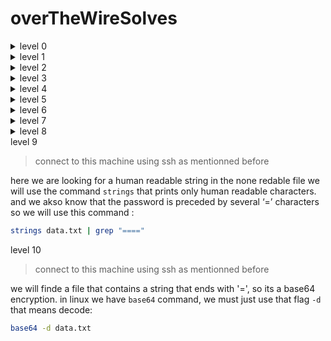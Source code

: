 # overTheWireSolves

<details>
<summary >level 0</summary>


> first of all you need to connect to ssh and this step must be repeated everytime you get the password of the next level

```sh
ssh [username]@bandit.labs.overthewire.org -p 2220
// this will ask you to enter the password
```
once you get there type ```ls``` you will find a file called ```readme```
- type :
```sh
cat readme
```

this will show you the password to the next level 
- now type ```exit``` to exit this machine and connect to the level2 machine
</details>

<details>

<summary>level 1</summary>

> connect to this machine using ssh as mentionned before

once you get there type ```ls``` you will find a file called ```-``` 
if you try to ```cat - ``` this wont work because '-' is a special character that used to indcates flags of a command so if you wanna tell the terminal to give you tha content of that '-' file, type :

```sh
cat ./-
```

</details>

<details>

<summary>level 2</summary>

> connect to this machine using ssh as mentionned before

once you get there type ```ls``` you will find a file called `spaces in this filename`

you cant use `cat spaces in this file name` because it will count all other words after a single space as an argument to that command do you have to use a `\` before a space to skip it 
```sh
cat spaces\ in\ this\ filename
```

</details>

<details>

<summary>level 3</summary>

> connect to this machine using ssh as mentionned before

if you type `ls` you will find a directory called `inhere` type `cd inhere` to go to this directory and type `ls` again you will find nothing here, this doesnt mean that there is nothing, maybe there is a hidde  files, to show em type `ls -a`
then : 
```sh
cat .hidden
```

</details>


<details>

<summary>level 4</summary>

> connect to this machine using ssh as mentionned before

always we follow the same steps so you will find some files in inhere directory that you cant use `cat` to see there cntent, you just have to specify the right path and use the command like this 
```sh
cat ./file01
```
keep doing this for all the files until you find a human readable format, thats the password.

</details>

<details>

<summary>level 5</summary>

> connect to this machine using ssh as mentionned before

inside `inhere` directory you will find a lot of directories that contain a lot of files,
you cant use `cat` to each file until you find tha password, in the subject they gave you a hint, that the file we are looking for is 1033 bytes in size, and human readable...
so we will use the find command and give it the size like this : 

```sh
find . -size 1033c
```
this will print the path of the file and print its content using `cat`

</details>

<details>

<summary>level 6</summary>

> connect to this machine using ssh as mentionned before

here you they put the password file somewhere in the machine so you have to search in `/`. lets use our find command and give it the arguments given to us, size...
```sh
find / -group bandit6 -user bandit7 -size 33c -type f
```
this gives us a lot of files and also an error msg that says `permession denied`

so we will use this instead 

```sh
find / -group bandit6 -user bandit7 -size 33c -type f 2>/dev/null
```
`2>/dev/null` This part redirects error messages (stream 2, which is the standard error) to `/dev/null`, essentially suppressing error output. This is useful to hide any permission-denied errors or other potential issues during the search.

</details>


<details>

<summary>level 7</summary>

> connect to this machine using ssh as mentionned before

after finding a file called `data.txt` we are looking for a password that is written next to the word 'millionth', here is the command

```sh
cat data.txt | grep "millionth"
```

this will take the content of `data.txt` and outputs only the line that contains that word

</details>

<details>

<summary>level 8</summary>

> connect to this machine using ssh as mentionned before

we are looking for the password that is stored in the file `data.txt` and it's the only line of text that occurs only once. the command is: 
```sh
sort data.txt | uniq -u
```
this command will sort the `data.txt` file  so the count of uniq will not reset and `-u` flag will print the line that appears one time, count = 1;
</details>


<summary>level 9</summary>

> connect to this machine using ssh as mentionned before

here we are looking for a human readable string in the none redable file
we will use the command `strings` that prints only human readable characters. and we akso know that the password is preceded by several ‘=’ characters so we will use this command :
```sh
strings data.txt | grep "===="
```
</details>

<summary>level 10</summary>

> connect to this machine using ssh as mentionned before

we will finde a file that contains a string that ends with '=', so its a base64 encryption.
in linux we have `base64` command, we must just use that flag `-d` that means decode:
```sh
base64 -d data.txt
```
</details>